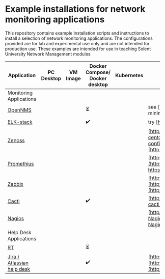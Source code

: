 # Example installations for network monitoring applications

This repository contains example installation scripts and instructions to install a selection of network monitoring applications. 
The configurations provided are for lab and experimental use only and are not intended for production use.
These examples are intended for use in teaching  Solent University Network Management modules 

| Application | PC Desktop | VM Image | Docker Compose/ Docker desktop | Kubernetes | Notes |
| --- | --- | --- | --- | --- | --- |
| Monitoring Applications |
| [OpenNMS](../master/monitoring-applications/opennms/) | | | ⏳ | | see [https://github.com/opennms-forge/stack-play](https://github.com/opennms-forge/stack-play) minimal horizon |
| [ELK-stack](../master/monitoring-applications/ELK-stack/) | | | ✔️ | |try [https://github.com/deviantony/docker-elk](https://github.com/deviantony/docker-elk) |
| [Zenoss](../master/monitoring-applications/zenoss/) | | | | |[https://www.digitalocean.com/community/tutorials/installing-and-configuring-zenoss-on-a-centos-virtual-private-server](https://www.digitalocean.com/community/tutorials/installing-and-configuring-zenoss-on-a-centos-virtual-private-server) <BR> [http://wiki.zenoss.org/Install\_Zenoss](http://wiki.zenoss.org/Install_Zenoss) |
| [Promethius](../master/monitoring-applications/promethius/) | | | | |[https://prometheus.io/](https://prometheus.io/)[https://github.com/vegasbrianc/prometheus](https://github.com/vegasbrianc/prometheus) Docker compose examples https://docs.docker.com/config/daemon/prometheus/ Collect Docker metrics with Prometheus |
| [Zabbix](../master/monitoring-applications/zabbix/) | | | | |[https://www.zabbix.com/download](https://www.zabbix.com/download)[https://www.zabbix.com/documentation/current/manual/installation/containers#docker\_file\_sources](https://www.zabbix.com/documentation/current/manual/installation/containers#docker_file_sources) |
| [Cacti](../master/monitoring-applications/cacti/) | | | ✔️ | |[https://www.cacti.net/](https://www.cacti.net/)https://github.com/pozgo/docker-cacti/blob/master/docker-compose.yaml |
| [Nagios](../master/monitoring-applications/Nagios/) | | | | |[https://www.nagios.org/](https://www.nagios.org/)[https://github.com/JasonRivers/Docker-Nagios/blob/master/docker-compose.yml](https://github.com/JasonRivers/Docker-Nagios/blob/master/docker-compose.yml) |
| Help Desk Applications |
| [RT](../master/helpdesk-applications/RT/) | | | ⏳ | | |[https://bestpractical.com/request-tracker](https://bestpractical.com/request-tracker)[https://github.com/FireFart/rt-docker](https://github.com/FireFart/rt-docker) Docker example? |
| [Jira / Atlassian help desk](../master/helpdesk-applications/Jira-Helpdesk/) | | | ✔️ | | [https://github.com/teamatldocker/jira](https://github.com/teamatldocker/jira) [https://www.atlassian.com/software/jira/service-management/features/service-desk](https://www.atlassian.com/software/jira/service-management/features/service-desk) |
